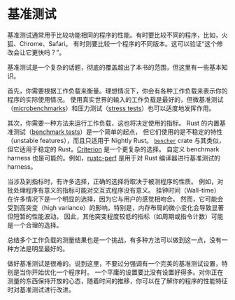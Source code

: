 # 基准测试

基准测试通常用于比较功能相同的程序的性能。有时要比较不同的程序，比如，火狐、Chrome、Safari。
有时则要比较一个程序的不同版本。这可以验证“这个修改会让它更快吗？”。

基准测试是一个复杂的话题，彻底的覆盖超出了本书的范围，但这里有一些基本知识。

首先，你需要根据工作负载来衡量。理想情况下，你会有各种工作负载来表示你的程序的实际使用情况。
使用真实世界的输入的工作负载是最好的，但微基准测试（[microbenchmarks]）和压力测试（[stress tests]）也可以适度地发挥作用。

[microbenchmarks]: https://stackoverflow.com/questions/2842695/what-is-microbenchmarking
[stress tests]: https://en.wikipedia.org/wiki/Stress_testing_(software)

其次，你需要一种方法来运行工作负载，这也将决定使用的指标。
Rust 的内置基准测试（[benchmark tests]）是一个简单的起点，
但它们使用的是不稳定的特性（unstable features），而且只适用于 Nightly Rust。
[`bencher`] crate 与其类似，但它适用于稳定的 Rust。[Criterion] 是一个更复杂的选择。
自定义 benchmark harness 也是可能的。例如，[rustc-perf] 是用于对 Rust 编译器进行基准测试的 harness。

[benchmark tests]: https://doc.rust-lang.org/1.16.0/book/benchmark-tests.html
[`bencher`]: https://crates.io/crates/bencher
[Criterion]: https://github.com/bheisler/criterion.rs
[rustc-perf]: https://github.com/rust-lang/rustc-perf/

当涉及到指标时，有许多选择，正确的选择将取决于被测程序的性质。
例如，对批处理程序有意义的指标可能对交互式程序没有意义。
挂钟时间（Wall-time） 在许多情况下是一个明显的选择，因为它与用户的感觉相吻合。
然而，它可能会受到高突变（high variance）的影响。特别是，内存布局的微小变化会导致显著但短暂的性能波动。
因此，其他突变程度较低的指标（如周期或指令计数）可能是一个合理的选择。

总结多个工作负载的测量结果也是一个挑战，有多种方法可以做到这一点，没有一种方法是明显最好的。

做好基准测试是很难的。说到这里，不要过分强调有一个完美的基准测试设置，特别是当你开始优化一个程序时。
一个平庸的设置要比没有设置好得多。对你正在测量的东西保持开放的心态，随着时间的推移，你可以在了解你的程序的性能特征时对基准测试进行改进。
